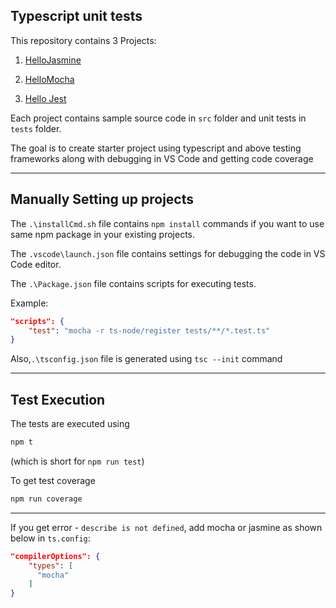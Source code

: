 ## Typescript unit tests

This repository contains 3 Projects:

1.  [HelloJasmine](https://github.com/chiragrupani/TSUnitTestsSetup/tree/master/HelloJasmine 'Jasmine')

2.  [HelloMocha](https://github.com/chiragrupani/TSUnitTestsSetup/tree/master/HelloMocha 'Mocha')

3.  [Hello Jest](https://github.com/chiragrupani/TSUnitTestsSetup/tree/master/HelloJest 'Jest')

Each project contains sample source code in `src` folder and unit tests in `tests` folder.

The goal is to create starter project using typescript and above testing frameworks along with debugging in VS Code and getting code coverage

<hr/>

## Manually Setting up projects

The `.\installCmd.sh` file contains `npm install` commands if you want to use same npm package in your existing projects.

The `.vscode\launch.json` file contains settings for debugging the code in VS Code editor.

The `.\Package.json` file contains scripts for executing tests.

Example:

```JSON
"scripts": {
    "test": "mocha -r ts-node/register tests/**/*.test.ts"
}
```

Also,`.\tsconfig.json` file is generated using `tsc --init` command

<hr/>

## Test Execution

The tests are executed using

```sh
npm t
```

(which is short for `npm run test`)

To get test coverage

```sh
npm run coverage
```

<hr/>

If you get error - `describe is not defined`, add mocha or jasmine as shown below in `ts.config`:

```json
"compilerOptions": {
    "types": [
      "mocha"
    ]
}
```
